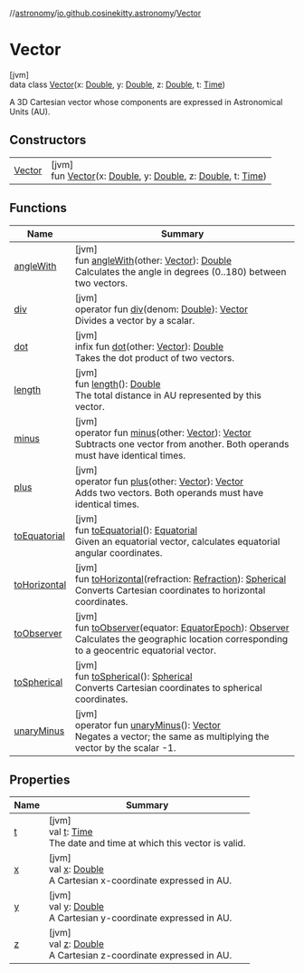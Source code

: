 //[astronomy](../../../index.md)/[io.github.cosinekitty.astronomy](../index.md)/[Vector](index.md)

# Vector

[jvm]\
data class [Vector](index.md)(x: [Double](https://kotlinlang.org/api/latest/jvm/stdlib/kotlin/-double/index.html), y: [Double](https://kotlinlang.org/api/latest/jvm/stdlib/kotlin/-double/index.html), z: [Double](https://kotlinlang.org/api/latest/jvm/stdlib/kotlin/-double/index.html), t: [Time](../-time/index.md))

A 3D Cartesian vector whose components are expressed in Astronomical Units (AU).

## Constructors

| | |
|---|---|
| [Vector](-vector.md) | [jvm]<br>fun [Vector](-vector.md)(x: [Double](https://kotlinlang.org/api/latest/jvm/stdlib/kotlin/-double/index.html), y: [Double](https://kotlinlang.org/api/latest/jvm/stdlib/kotlin/-double/index.html), z: [Double](https://kotlinlang.org/api/latest/jvm/stdlib/kotlin/-double/index.html), t: [Time](../-time/index.md)) |

## Functions

| Name | Summary |
|---|---|
| [angleWith](angle-with.md) | [jvm]<br>fun [angleWith](angle-with.md)(other: [Vector](index.md)): [Double](https://kotlinlang.org/api/latest/jvm/stdlib/kotlin/-double/index.html)<br>Calculates the angle in degrees (0..180) between two vectors. |
| [div](div.md) | [jvm]<br>operator fun [div](div.md)(denom: [Double](https://kotlinlang.org/api/latest/jvm/stdlib/kotlin/-double/index.html)): [Vector](index.md)<br>Divides a vector by a scalar. |
| [dot](dot.md) | [jvm]<br>infix fun [dot](dot.md)(other: [Vector](index.md)): [Double](https://kotlinlang.org/api/latest/jvm/stdlib/kotlin/-double/index.html)<br>Takes the dot product of two vectors. |
| [length](length.md) | [jvm]<br>fun [length](length.md)(): [Double](https://kotlinlang.org/api/latest/jvm/stdlib/kotlin/-double/index.html)<br>The total distance in AU represented by this vector. |
| [minus](minus.md) | [jvm]<br>operator fun [minus](minus.md)(other: [Vector](index.md)): [Vector](index.md)<br>Subtracts one vector from another. Both operands must have identical times. |
| [plus](plus.md) | [jvm]<br>operator fun [plus](plus.md)(other: [Vector](index.md)): [Vector](index.md)<br>Adds two vectors. Both operands must have identical times. |
| [toEquatorial](to-equatorial.md) | [jvm]<br>fun [toEquatorial](to-equatorial.md)(): [Equatorial](../-equatorial/index.md)<br>Given an equatorial vector, calculates equatorial angular coordinates. |
| [toHorizontal](to-horizontal.md) | [jvm]<br>fun [toHorizontal](to-horizontal.md)(refraction: [Refraction](../-refraction/index.md)): [Spherical](../-spherical/index.md)<br>Converts Cartesian coordinates to horizontal coordinates. |
| [toObserver](to-observer.md) | [jvm]<br>fun [toObserver](to-observer.md)(equator: [EquatorEpoch](../-equator-epoch/index.md)): [Observer](../-observer/index.md)<br>Calculates the geographic location corresponding to a geocentric equatorial vector. |
| [toSpherical](to-spherical.md) | [jvm]<br>fun [toSpherical](to-spherical.md)(): [Spherical](../-spherical/index.md)<br>Converts Cartesian coordinates to spherical coordinates. |
| [unaryMinus](unary-minus.md) | [jvm]<br>operator fun [unaryMinus](unary-minus.md)(): [Vector](index.md)<br>Negates a vector; the same as multiplying the vector by the scalar -1. |

## Properties

| Name | Summary |
|---|---|
| [t](t.md) | [jvm]<br>val [t](t.md): [Time](../-time/index.md)<br>The date and time at which this vector is valid. |
| [x](x.md) | [jvm]<br>val [x](x.md): [Double](https://kotlinlang.org/api/latest/jvm/stdlib/kotlin/-double/index.html)<br>A Cartesian x-coordinate expressed in AU. |
| [y](y.md) | [jvm]<br>val [y](y.md): [Double](https://kotlinlang.org/api/latest/jvm/stdlib/kotlin/-double/index.html)<br>A Cartesian y-coordinate expressed in AU. |
| [z](z.md) | [jvm]<br>val [z](z.md): [Double](https://kotlinlang.org/api/latest/jvm/stdlib/kotlin/-double/index.html)<br>A Cartesian z-coordinate expressed in AU. |
